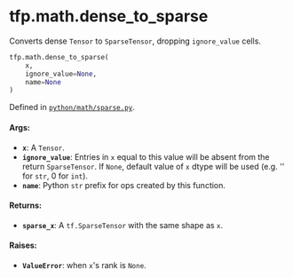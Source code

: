 <div itemscope itemtype="http://developers.google.com/ReferenceObject">
<meta itemprop="name" content="tfp.math.dense_to_sparse" />
<meta itemprop="path" content="Stable" />
</div>

# tfp.math.dense_to_sparse

Converts dense `Tensor` to `SparseTensor`, dropping `ignore_value` cells.

``` python
tfp.math.dense_to_sparse(
    x,
    ignore_value=None,
    name=None
)
```



Defined in [`python/math/sparse.py`](https://github.com/tensorflow/probability/tree/master/tensorflow_probability/python/math/sparse.py).

<!-- Placeholder for "Used in" -->

#### Args:

* <b>`x`</b>: A `Tensor`.
* <b>`ignore_value`</b>: Entries in `x` equal to this value will be
    absent from the return `SparseTensor`. If `None`, default value of
    `x` dtype will be used (e.g. '' for `str`, 0 for `int`).
* <b>`name`</b>: Python `str` prefix for ops created by this function.


#### Returns:

* <b>`sparse_x`</b>: A `tf.SparseTensor` with the same shape as `x`.


#### Raises:

* <b>`ValueError`</b>: when `x`'s rank is `None`.